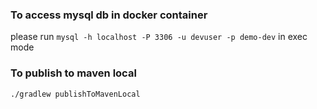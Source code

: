 ### To access mysql db in docker container
please run ```mysql -h localhost -P 3306 -u devuser -p demo-dev``` in exec mode

### To publish to maven local
```./gradlew publishToMavenLocal```